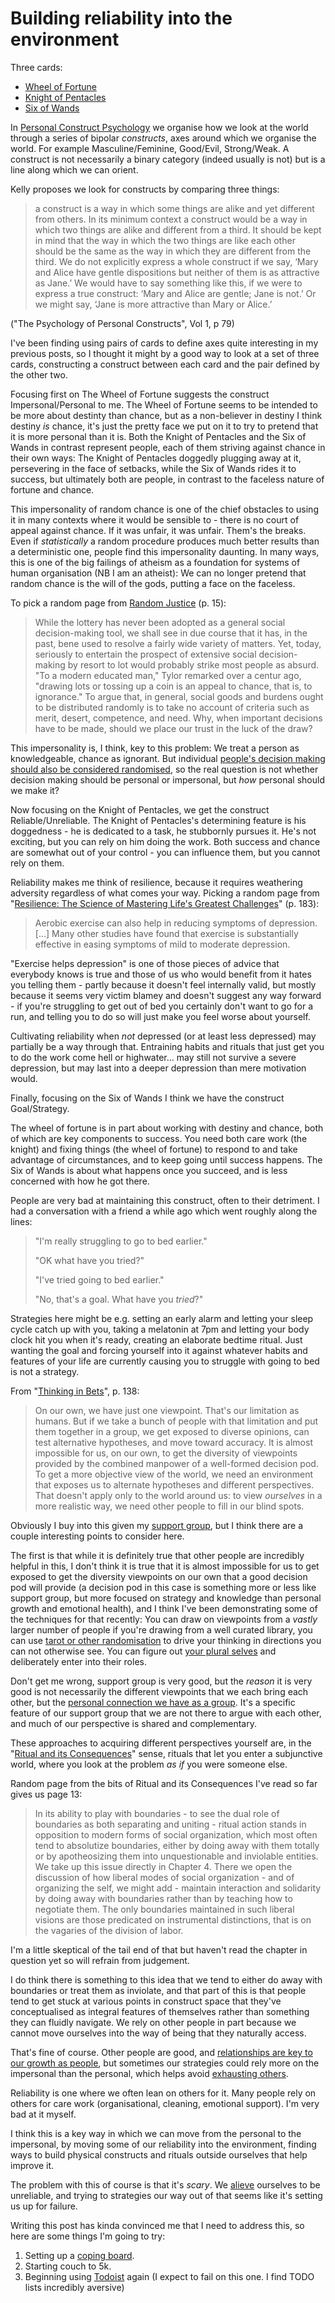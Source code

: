 # Building reliability into the environment

Three cards:

* [Wheel of Fortune](http://www.learntarot.com/maj10.htm)
* [Knight of Pentacles](http://www.learntarot.com/pkn.htm)
* [Six of Wands](http://www.learntarot.com/w6.htm)

In [Personal Construct Psychology](https://en.wikipedia.org/wiki/Personal_construct_theory) we organise how we look at the world through a series of bipolar *constructs*, axes around which we organise the world. For example Masculine/Feminine, Good/Evil, Strong/Weak. A construct is not necessarily a binary category (indeed usually is not) but is a line along which we can orient.

Kelly proposes we look for constructs by comparing three things:

> a construct is a way in which some things are alike and yet different from others. In its minimum context a construct would be a way in which two things are alike and different from a third. It should be kept in mind that the way in which the two things are like each other should be the same as the way in which they are different from the third. We do not explicitly express a whole construct if we say, ‘Mary and Alice have gentle dispositions but neither of them is as attractive as Jane.’ We would have to say something like this, if we were to express a true construct: ‘Mary and Alice are gentle; Jane is not.’ Or we might say, ‘Jane is more attractive than Mary or Alice.’

("The Psychology of Personal Constructs", Vol 1, p 79)

I've been finding using pairs of cards to define axes quite interesting in my previous posts, so I thought it might by a good way to look at a set of three cards, constructing a construct between each card and the pair defined by the other two.

Focusing first on The Wheel of Fortune suggests the construct Impersonal/Personal to me. The Wheel of Fortune seems to be intended to be more about destinty than chance, but as a non-believer in destiny I think destiny *is* chance, it's just the pretty face we put on it to try to pretend that it is more personal than it is. Both the Knight of Pentacles and the Six of Wands in contrast represent people, each of them striving against chance in their own ways: The Knight of Pentacles doggedly plugging away at it, persevering in the face of setbacks, while the Six of Wands rides it to success, but ultimately both are people, in contrast to the faceless nature of fortune and chance.

This impersonality of random chance is one of the chief obstacles to using it in many contexts where it would be sensible to - there is no court of appeal against chance. If it was unfair, it was unfair. Them's the breaks.
Even if *statistically* a random procedure produces much better results than a deterministic one, people find this impersonality daunting. In many ways, this is one of the big failings of atheism as a foundation for systems of human organisation (NB I am an atheist): We can no longer pretend that random chance is the will of the gods, putting a face on the faceless.

To pick a random page from [Random Justice](https://amzn.to/2KRvRRh) (p. 15):

> While the lottery has never been adopted as a general social decision-making tool, we shall see in due course that it has, in the past, bene used to resolve a fairly wide variety of matters. Yet, today, seriously to entertain the prospect of extensive social decision-making by resort to lot would probably strike most people as absurd. "To a modern educated man," Tylor remarked over a centur  ago, "drawing lots or tossing up a coin is an appeal to chance, that is, to ignorance." To argue that, in general, social goods and burdens ought to be distributed randomly is to take no account of criteria such as merit, desert, competence, and need. Why, when important decisions have to be made, should we place our trust in the luck of the draw?

This impersonality is, I think, key to this problem: We treat a person as knowledgeable, chance as ignorant. But individual [people's decision making should also be considered randomised](https://notebook.drmaciver.com/posts/2020-02-25-10:39.html), so the real question is not whether decision making should be personal or impersonal, but *how* personal should we make it?

Now focusing on the Knight of Pentacles, we get the construct Reliable/Unreliable. The Knight of Pentacles's determining feature is his doggedness - he is dedicated to a task, he stubbornly pursues it. He's not exciting, but you can rely on him doing the work. Both success and chance are somewhat out of your control - you can influence them, but you cannot rely on them.

Reliability makes me think of resilience, because it requires weathering adversity regardless of what comes your way.
Picking a random page from "[Resilience: The Science of Mastering Life's Greatest Challenges](https://amzn.to/2VUQ4Mh)" (p. 183):

> Aerobic exercise can also help in reducing symptoms of depression. [...] Many other studies have found that exercise is substantially effective in easing symptoms of mild to moderate depression.

"Exercise helps depression" is one of those pieces of advice that everybody knows is true and those of us who would benefit from it hates you telling them - partly because it doesn't feel internally valid, but mostly because it seems very victim blamey and doesn't suggest any way forward - if you're struggling to get out of bed you certainly don't want to go for a run, and telling you to do so will just make you feel worse about yourself.

Cultivating reliability when *not* depressed (or at least less depressed) may partially be a way through that. Entraining habits and rituals that just get you to do the work come hell or highwater... may still not survive a severe depression, but may last into a deeper depression than mere motivation would.

Finally, focusing on the Six of Wands I think we have the construct Goal/Strategy.

The wheel of fortune is in part about working with destiny and chance, both of which are key components to success. You need both care work (the knight) and fixing things (the wheel of fortune) to respond to and take advantage of circumstances, and to keep going until success happens. The Six of Wands is about what happens once you succeed, and is less concerned with how he got there.

People are very bad at maintaining this construct, often to their detriment. 
I had a conversation with a friend a while ago which went roughly along the lines:

> "I'm really struggling to go to bed earlier."
>
> "OK what have you tried?"
>
> "I've tried going to bed earlier."
>
> "No, that's a goal. What have you *tried*?"

Strategies here might be e.g. setting an early alarm and letting your sleep cycle catch up with you, taking a melatonin at 7pm and letting your body clock hit you when it's ready, creating an elaborate bedtime ritual. Just wanting the goal and forcing yourself into it against whatever habits and features of your life are currently causing you to struggle with going to bed is not a strategy.

From "[Thinking in Bets](https://amzn.to/2VVfIAD)", p. 138:

> On our own, we have just one viewpoint. That's our limitation as humans. But if we take a bunch of people with that limitation and put them together in a group, we get exposed to diverse opinions, can test alternative hypotheses, and move toward accuracy. It is almost impossible for us, on our own, to get the diversity of viewpoints provided by the combined manpower of a well-formed decision pod. To get a more objective view of the world, we need an environment that exposes us to alternate hypotheses and different perspectives. That doesn't apply only to the world around us: to view *ourselves* in a more realistic way, we need other people to fill in our blind spots.

Obviously I buy into this given my [support group](https://notebook.drmaciver.com/posts/2020-03-25-16:02.html), but I think there are a couple interesting points to consider here.

The first is that while it is definitely true that other people are incredibly helpful in this, I don't think it is true that it is almost impossible for us to get exposed to get the diversity viewpoints on our own that a good decision pod will provide (a decision pod in this case is something more or less like support group, but more focused on strategy and knowledge than personal growth and emotional health), and I think I've been demonstrating some of the techniques for that recently: You can draw on viewpoints from a *vastly* larger number of people if you're drawing from a well curated library, you can use [tarot or other randomisation](https://notebook.drmaciver.com/posts/2020-04-26-12:07.html) to drive your thinking in directions you can not otherwise see. You can figure out [your plural selves](https://www.rewriting-the-rules.com/self/new-year-new-zine-plural-selves/) and deliberately enter into their roles.

Don't get me wrong, support group is very good, but the *reason* it is very good is not necessarily the different viewpoints that we each bring each other, but the [personal connection we have as a group](https://notebook.drmaciver.com/posts/2020-04-27-07:57.html). It's a specific feature of our support group that we are not there to argue with each other, and much of our perspective is shared and complementary.

These approaches to acquiring different perspectives yourself are, in the "[Ritual and its Consequences](https://amzn.to/2Ss1rZY)" sense, rituals that let you enter a subjunctive world, where you look at the problem *as if* you were someone else.

Random page from the bits of Ritual and its Consequences I've read so far gives us page 13:

> In its ability to play with boundaries - to see the dual role of boundaries as both separating and uniting - ritual action stands in opposition to modern forms of social organization, which most often tend to absolutize boundaries, either by doing away with them totally or by apotheosizing them into unquestionable and inviolable entities. We take up this issue directly in Chapter 4. There we open the discussion of how liberal modes of social organization - and of organizing the self, we might add - maintain interaction and solidarity by doing away with boundaries rather than by teaching how to negotiate them. The only boundaries maintained in such liberal visions are those predicated on instrumental distinctions, that is on the vagaries of the division of labor.

I'm a little skeptical of the tail end of that but haven't read the chapter in question yet so will refrain from judgement.

I do think there is something to this idea that we tend to either do away with boundaries or treat them as inviolate, and that part of this is that people tend to get stuck at various points in construct space that they've conceptualised as integral features of themselves rather than something they can fluidly navigate. We rely on other people in part because we cannot move ourselves into the way of being that they naturally access.

That's fine of course. Other people are good, and [relationships are key to our growth as people](https://notebook.drmaciver.com/posts/2020-04-26-07:28.html), but sometimes our strategies could rely more on the impersonal than the personal, which helps avoid [exhausting others](https://notebook.drmaciver.com/posts/2020-04-28-06:45.html).

Reliability is one where we often lean on others for it. Many people rely on others for care work (organisational, cleaning, emotional support). I'm very bad at it myself.

I think this is a key way in which we can move from the personal to the impersonal, by moving some of our reliability into the environment, finding ways to build physical constructs and rituals outside ourselves that help improve it.

The problem with this of course is that it's *scary*. We [alieve](https://notebook.drmaciver.com/posts/2020-03-14-13:55.html) ourselves to be unreliable, and trying to strategies our way out of that seems like it's setting us up for failure.

Writing this post has kinda convinced me that I need to address this, so here are some things I'm going to try:

1. Setting up a [coping board](https://howtosurvivementalillness.tumblr.com/post/162396810334/how-to-make-and-use-a-coping-board).
2. Starting couch to 5k.
3. Beginning using [Todoist](https://todoist.com/) again (I expect to fail on this one. I find TODO lists incredibly aversive)
